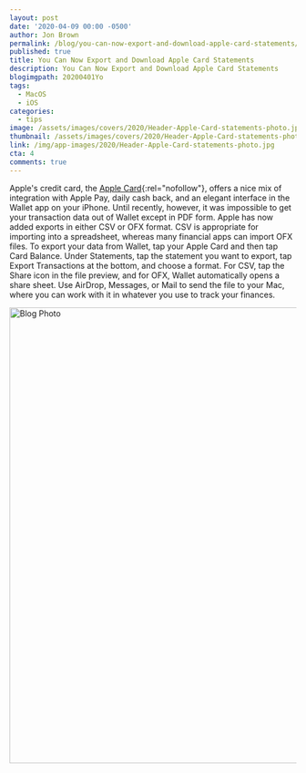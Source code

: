 ```yaml
---
layout: post
date: '2020-04-09 00:00 -0500'
author: Jon Brown
permalink: /blog/you-can-now-export-and-download-apple-card-statements/
published: true
title: You Can Now Export and Download Apple Card Statements
description: You Can Now Export and Download Apple Card Statements
blogimgpath: 20200401Yo
tags:
  - MacOS
  - iOS
categories:
  - tips
image: /assets/images/covers/2020/Header-Apple-Card-statements-photo.jpg
thumbnail: /assets/images/covers/2020/Header-Apple-Card-statements-photo.jpg
link: /img/app-images/2020/Header-Apple-Card-statements-photo.jpg
cta: 4
comments: true
---
```

Apple's credit card, the [Apple
Card](https://www.apple.com/apple-card/){:rel="nofollow"}, offers a nice mix of
integration with Apple Pay, daily cash back, and an elegant interface in
the Wallet app on your iPhone. Until recently, however, it was
impossible to get your transaction data out of Wallet except in PDF
form. Apple has now added exports in either CSV or OFX format. CSV is
appropriate for importing into a spreadsheet, whereas many financial
apps can import OFX files. To export your data from Wallet, tap your
Apple Card and then tap Card Balance. Under Statements, tap the
statement you want to export, tap Export Transactions at the bottom, and
choose a format. For CSV, tap the Share icon in the file preview, and
for OFX, Wallet automatically opens a share sheet. Use AirDrop,
Messages, or Mail to send the file to your Mac, where you can work with
it in whatever you use to track your finances.

<img alt="Blog Photo" src="{{ site.site_cdn }}/assets/images/blog/2020/20200401Yo/Apple-Card-statements.jpg" class="img-fluid rounded m-2" width="800" />